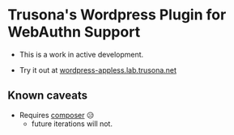 # Trusona's Wordpress Plugin for WebAuthn Support

- This is a work in active development.

- Try it out at [wordpress-appless.lab.trusona.net](https://wordpress-appless.lab.trusona.net)


## Known caveats
- Requires [composer](https://getcomposer.org) :disappointed_relieved:
  - future iterations will not.



